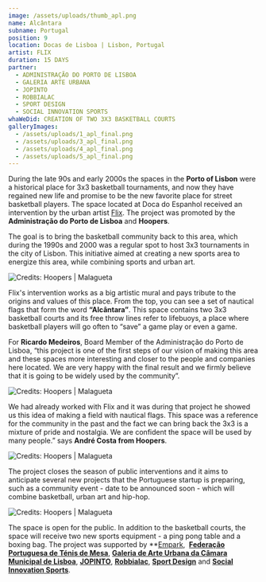 ```yaml
---
image: /assets/uploads/thumb_apl.png
name: Alcântara
subname: Portugal
position: 9
location: Docas de Lisboa | Lisbon, Portugal
artist: FLIX
duration: 15 DAYS
partner: 
  - ADMINISTRAÇÃO DO PORTO DE LISBOA
  - GALERIA ARTE URBANA
  - JOPINTO
  - ROBBIALAC
  - SPORT DESIGN
  - SOCIAL INNOVATION SPORTS
whaWeDid: CREATION OF TWO 3X3 BASKETBALL COURTS
galleryImages:
  - /assets/uploads/1_apl_final.png
  - /assets/uploads/3_apl_final.png
  - /assets/uploads/4_apl_final.png
  - /assets/uploads/5_apl_final.png
---
```

During the late 90s and early 2000s the spaces in the **Porto of Lisbon** were a historical place for 3x3 basketball tournaments, and now they have regained new life and promise to be the new favorite place for street basketball players. The space located at Doca do Espanhol received an intervention by the urban artist [Flix](https://www.instagram.com/flixrobotico/?hl=es). The project was promoted by the **Administração do Porto de Lisboa** and **Hoopers**.


The goal is to bring the basketball community back to this area, which during the 1990s and 2000 was a regular spot to host 3x3 tournaments in the city of Lisbon. This initiative aimed at creating a new sports area to energize this area, while combining sports and urban art.

![Credits: Hoopers | Malagueta](/assets/uploads/1_apl_makingof.png "Credits: Hoopers | Malagueta")

Flix's intervention works as a big artistic mural and pays tribute to the origins and values of this place. From the top, you can see a set of nautical flags that form the word **“Alcântara”**. This space contains two 3x3 basketball courts and its free throw lines refer to lifebuoys, a place where basketball players will go often to “save” a game play or even a game.



For **Ricardo Medeiros**, Board Member of the Administração do Porto de Lisboa, “this project is one of the first steps of our vision of making this area and these spaces more interesting and closer to the people and companies here located. We are very happy with the final result and we firmly believe that it is going to be widely used by the community”.

![Credits: Hoopers | Malagueta](/assets/uploads/2_apl_makingof.png "Credits: Hoopers | Malagueta")

We had already worked with Flix and it was during that project he showed us this idea of ​​making a field with nautical flags. This space was a reference for the community in the past and the fact we can bring back the 3x3 is a mixture of pride and nostalgia. We are confident the space will be used by many people.” says **André Costa from Hoopers**.

![Credits: Hoopers | Malagueta](/assets/uploads/3_apl_makingof.png "Credits: Hoopers | Malagueta")

The project closes the season of public interventions and it aims to anticipate several new projects that the Portuguese startup is preparing, such as a community event - date to be announced soon - which will combine basketball, urban art and hip-hop.

![Credits: Hoopers | Malagueta](/assets/uploads/4_apl_makingof.png "Credits: Hoopers | Malagueta")

The space is open for the public. In addition to the basketball courts, the space will receive two new sports equipment - a ping pong table and a boxing bag. The project was supported by **[Empark](https://www.empark.com/pt/pt/),  **[Federação Portuguesa de Ténis de Mesa](https://fptm.pt/)**, **[Galeria de Arte Urbana da Câmara Municipal de Lisboa](http://gau.cm-lisboa.pt/galeria.html)**, **[JOPINTO](https://www.facebook.com/tintasjopinto/)**, **[Robbialac](https://tintasrobbialac.pt/)**, **[Sport Design](http://www.sport-design.pt/)** and **[Social Innovation Sports](https://www.socialinnovationsports.org/)**.